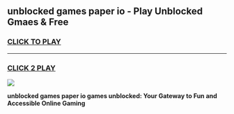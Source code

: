 
## unblocked games paper io - Play Unblocked Gmaes & Free
<h3>
<a href="https://premium.freeplayer.one?title=unblocked_games_paper_io&ref=19F">CLICK TO PLAY</a></h3>
<hr>

<h3>
<a href="https://premium.freeplayer.one?title=unblocked_games_paper_io&ref=19F">CLICK 2 PLAY</a>
  
</h3>

<a href="https://premium.freeplayer.one?title=unblocked_games_paper_io&ref=19F/"><img src="https://clearcache.store/games.png"></a>


**unblocked games paper io games unblocked: Your Gateway to Fun and Accessible Online Gaming**
